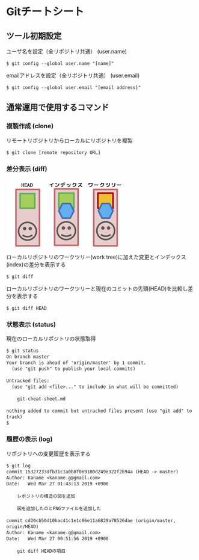 # Gitチートシート

## ツール初期設定

ユーザ名を設定（全リポジトリ共通） (user.name)
```
$ git config --global user.name "[name]"
```

emailアドレスを設定（全リポジトリ共通） (user.email)
```
$ git config --global user.email "[email address]"
```


## 通常運用で使用するコマンド

### 複製作成 (clone)
リモートリポジトリからローカルにリポジトリを複製
```
$ git clone [remote repository URL]
```

### 差分表示 (diff)

![図1. リポジトリ内の構造](rep-internal.png)

ローカルリポジトリのワークツリー(work tree)に加えた変更とインデックス(index)の差分を表示する
```
$ git diff
```

ローカルリポジトリのワークツリーと現在のコミットの先頭(HEAD)を比較し差分を表示する
```
$ git diff HEAD
```


### 状態表示 (status)
現在のローカルリポジトリの状態取得
```
$ git status
On branch master
Your branch is ahead of 'origin/master' by 1 commit.
  (use "git push" to publish your local commits)

Untracked files:
  (use "git add <file>..." to include in what will be committed)

	git-cheat-sheet.md

nothing added to commit but untracked files present (use "git add" to track)
$ 
```

### 履歴の表示 (log)
リポジトリへの変更履歴を表示する
```
$ git log
commit 15327233dfb31c1a0b8f069100d249e322f2b94a (HEAD -> master)
Author: Kaname <kaname.g@gmail.com>
Date:   Wed Mar 27 01:43:13 2019 +0900

    レポジトリの構造の図を追加
    
    図を追加したのとPNGファイルを追加した

commit cd20cb50d10bac41c1e1c06e11a6829a78526dae (origin/master, origin/HEAD)
Author: Kaname <kaname.g@gmail.com>
Date:   Wed Mar 27 00:51:56 2019 +0900

    git diff HEADの項目

```
